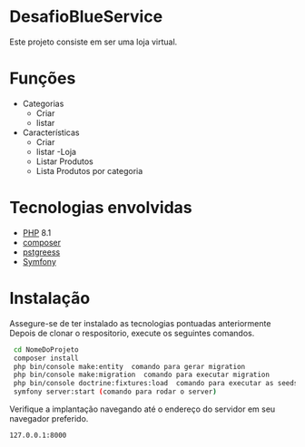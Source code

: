 # DesafioBlueService

Este projeto consiste em ser uma loja virtual. 

# Funções 

- Categorias 
  - Criar
  - listar
- Características
  - Criar 
  - listar
-Loja
  - Listar Produtos
  - Lista Produtos por categoria 

# Tecnologias envolvidas

- [PHP](https://www.php.net/) 8.1 
- [composer](https://getcomposer.org/) 
- [pstgreess](https://www.postgresql.org/)
- [Symfony](https://symfony.com/)

# Instalação

Assegure-se de ter instalado as tecnologias pontuadas anteriormente Depois de clonar o respositorio, execute os seguintes comandos.
```sh
 cd NomeDoProjeto
 composer install
 php bin/console make:entity  comando para gerar migration
 php bin/console make:migration  comando para executar migration
 php bin/console doctrine:fixtures:load  comando para executar as seeds
 symfony server:start (comando para rodar o server)
```
Verifique a implantação navegando até o endereço do servidor em seu navegador preferido.

```sh
127.0.0.1:8000
```
